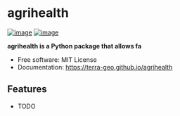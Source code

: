 # agrihealth


[![image](https://img.shields.io/pypi/v/agrihealth.svg)](https://pypi.python.org/pypi/agrihealth)
[![image](https://img.shields.io/conda/vn/conda-forge/agrihealth.svg)](https://anaconda.org/conda-forge/agrihealth)


**agrihealth is a Python package that allows fa**


-   Free software: MIT License
-   Documentation: https://terra-geo.github.io/agrihealth
    

## Features

-   TODO
